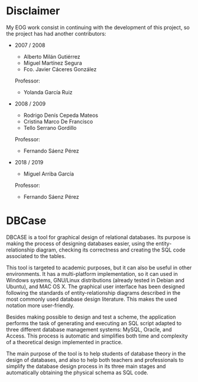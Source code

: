 # Disclaimer
My EOG work consist in continuing with the development of this project, so the project has had another contributors:

- 2007 / 2008
  * Alberto Milán Gutiérrez
  * Miguel Martínez Segura
  * Fco. Javier Cáceres González
  
  Professor:
  * Yolanda García Ruiz
  
- 2008 / 2009
  * Rodrigo Denís Cepeda Mateos
  * Cristina Marco De Francisco
  * Tello Serrano Gordillo
  
  Professor:
  * Fernando Sáenz Pérez
  
- 2018 / 2019
  * Miguel Arriba García
  
  Professor:
  * Fernando Sáenz Pérez

# DBCase
DBCASE is a tool for graphical design of relational databases. Its purpose is making the process
of designing databases easier, using the entity-relationship diagram, checking its correctness and
creating the SQL code associated to the tables.

This tool is targeted to academic purposes, but it can also be useful in other environments. It has
a multi-platform implementation, so it can used in Windows systems, GNU/Linux distributions
(already tested in Debian and Ubuntu), and MAC OS X.
The graphical user interface has been designed following the standards of entity-relationship
diagrams described in the most commonly used database design literature. This makes the used
notation more user-friendly.

Besides making possible to design and test a scheme, the application performs the task of
generating and executing an SQL script adapted to three different database management systems:
MySQL, Oracle, and Access. This process is automatic and simplifies both time and
complexity of a theoretical design implemented in practice.

The main purpose of the tool is to help students of database theory in the design of databases,
and also to help both teachers and professionals to simplify the database design process in its
three main stages and automatically obtaining the physical schema as SQL code.
